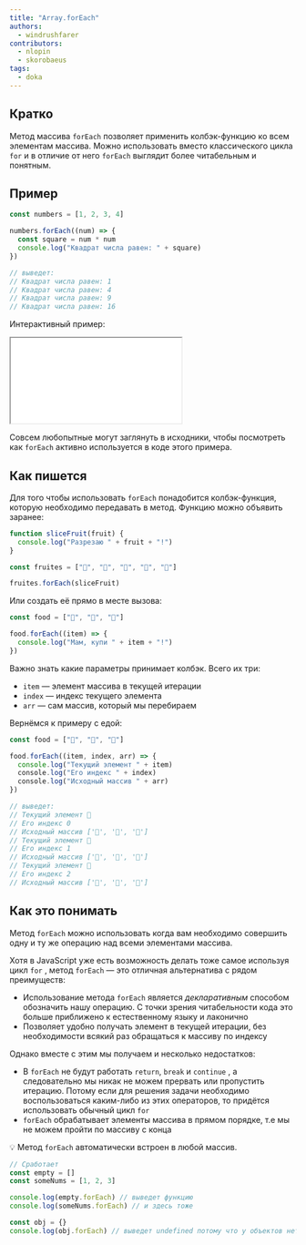 ```yaml
---
title: "Array.forEach"
authors:
  - windrushfarer
contributors:
  - nlopin
  - skorobaeus
tags:
  - doka
---
```


## Кратко

Метод массива `forEach` позволяет применить колбэк-функцию ко всем элементам массива. Можно использовать вместо классического цикла `for` и в отличие от него `forEach` выглядит более читабельным и понятным.

## Пример

```js
const numbers = [1, 2, 3, 4]

numbers.forEach((num) => {
  const square = num * num
  console.log("Квадрат числа равен: " + square)
})

// выведет:
// Квадрат числа равен: 1
// Квадрат числа равен: 4
// Квадрат числа равен: 9
// Квадрат числа равен: 16
```

Интерактивный пример:

<iframe title="Работа Array.forEach" src="demos/index.html"></iframe>

Совсем любопытные могут заглянуть в исходники, чтобы посмотреть как `forEach` активно используется в коде этого примера.

## Как пишется

Для того чтобы использовать `forEach` понадобится колбэк-функция, которую необходимо передавать в метод. Функцию можно объявить заранее:

```js
function sliceFruit(fruit) {
  console.log("Разрезаю " + fruit + "!")
}

const fruites = ["🍎", "🍊", "🍋", "🍓", "🥝"]

fruites.forEach(sliceFruit)
```

Или создать её прямо в месте вызова:

```js
const food = ["🍔", "🍟", "🍦"]

food.forEach((item) => {
  console.log("Мам, купи " + item + "!")
})
```

Важно знать какие параметры принимает колбэк. Всего их три:

- `item` — элемент массива в текущей итерации
- `index` — индекс текущего элемента
- `arr` — сам массив, который мы перебираем

Вернёмся к примеру с едой:

```js
const food = ["🍔", "🍟", "🍦"]

food.forEach((item, index, arr) => {
  console.log("Текущий элемент " + item)
  сonsole.log("Его индекс " + index)
  сonsole.log("Исходный массив " + arr)
})

// выведет:
// Текущий элемент 🍔
// Его индекс 0
// Исходный массив ['🍔', '🍟', '🍦']
// Текущий элемент 🍟
// Его индекс 1
// Исходный массив ['🍔', '🍟', '🍦']
// Текущий элемент 🍦
// Его индекс 2
// Исходный массив ['🍔', '🍟', '🍦']
```

## Как это понимать

Метод `forEach` можно использовать когда вам необходимо совершить одну и ту же операцию над всеми элементами массива.

Хотя в JavaScript уже есть возможность делать тоже самое используя цикл `for` , метод `forEach` — это отличная альтернатива с рядом преимуществ:

- Использование метода `forEach` является _декларативным_ способом обозначить нашу операцию. С точки зрения читабельности кода это больше приближено к естественному языку и лаконично
- Позволяет удобно получать элемент в текущей итерации, без необходимости всякий раз обращаться к массиву по индексу

Однако вместе с этим мы получаем и несколько недостатков:

- В `forEach` не будут работать `return`, `break` и `continue` , а следовательно мы никак не можем прервать или пропустить итерацию. Потому если для решения задачи необходимо воспользоваться каким-либо из этих операторов, то придётся использовать обычный цикл `for`
- `forEach` обрабатывает элементы массива в прямом порядке, т.е мы не можем пройти по массиву с конца

💡 Метод `forEach` автоматически встроен в любой массив.

```js
// Сработает
const empty = []
const someNums = [1, 2, 3]

console.log(empty.forEach) // выведет функцию
console.log(someNums.forEach) // и здесь тоже

const obj = {}
console.log(obj.forEach) // выведет undefined потому что у объектов нет такого метода
```
